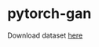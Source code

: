 # pytorch-gan
 
Download dataset [here](https://drive.google.com/drive/folders/1opO83q4tT2TXGXtMP1tx9cp75KflSEn4?usp=sharing)
